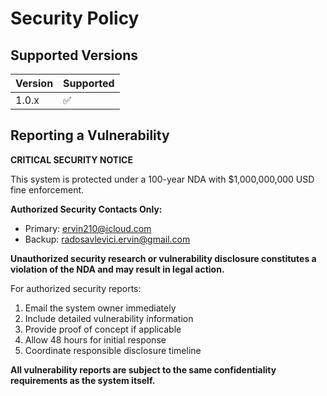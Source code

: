 # Security Policy

## Supported Versions

| Version | Supported          |
| ------- | ------------------ |
| 1.0.x   | :white_check_mark: |

## Reporting a Vulnerability

**CRITICAL SECURITY NOTICE**

This system is protected under a 100-year NDA with $1,000,000,000 USD fine enforcement. 

**Authorized Security Contacts Only:**
- Primary: ervin210@icloud.com
- Backup: radosavlevici.ervin@gmail.com

**Unauthorized security research or vulnerability disclosure constitutes a violation of the NDA and may result in legal action.**

For authorized security reports:
1. Email the system owner immediately
2. Include detailed vulnerability information
3. Provide proof of concept if applicable
4. Allow 48 hours for initial response
5. Coordinate responsible disclosure timeline

**All vulnerability reports are subject to the same confidentiality requirements as the system itself.**